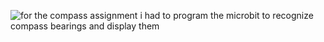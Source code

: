 ![for the compass assignment i had to program the microbit to recognize compass bearings and display them](ss.png)
